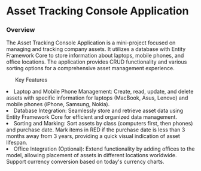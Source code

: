 <h1>Asset Tracking Console Application</h1>
<h3>Overview</h3>
<p>The Asset Tracking Console Application is a mini-project focused on managing and tracking company assets. It utilizes a database with Entity Framework Core to store information about laptops, mobile phones, and office locations. The application provides CRUD functionality and various sorting options for a comprehensive asset management experience.
</p>
<ul>Key Features</ul>
<li>Laptop and Mobile Phone Management: Create, read, update, and delete assets with specific information for laptops (MacBook, Asus, Lenovo) and mobile phones (iPhone, Samsung, Nokia).</li>
<li>	Database Integration: Seamlessly store and retrieve asset data using Entity Framework Core for efficient and organized data management.</li>
<li>	Sorting and Marking: Sort assets by class (computers first, then phones) and purchase date. Mark items in RED if the purchase date is less than 3 months away from 3 years, providing a quick visual indication of asset lifespan.</li>
<li>	Office Integration (Optional): Extend functionality by adding offices to the model, allowing placement of assets in different locations worldwide. Support currency conversion based on today's currency charts.</li>
